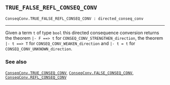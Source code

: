 ## `TRUE_FALSE_REFL_CONSEQ_CONV`

``` hol4
ConseqConv.TRUE_FALSE_REFL_CONSEQ_CONV : directed_conseq_conv
```

------------------------------------------------------------------------

Given a term `t` of type `bool` this directed consequence conversion
returns the theorem `|- F ==> t` for `CONSEQ_CONV_STRENGTHEN_direction`,
the theorem `|- t ==> T` for `CONSEQ_CONV_WEAKEN_direction` and
`|- t = t` for `CONSEQ_CONV_UNKNOWN_direction`.

### See also

[`ConseqConv.TRUE_CONSEQ_CONV`](#ConseqConv.TRUE_CONSEQ_CONV),
[`ConseqConv.FALSE_CONSEQ_CONV`](#ConseqConv.FALSE_CONSEQ_CONV),
[`ConseqConv.REFL_CONSEQ_CONV`](#ConseqConv.REFL_CONSEQ_CONV)
